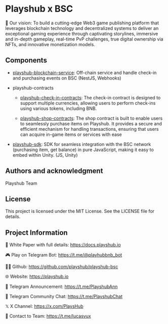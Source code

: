 # Playshub x BSC

🚀 Our vision: To build a cutting-edge Web3 game publishing platform that leverages blockchain technology and decentralized systems to deliver an exceptional gaming experience through captivating storylines, immersive and in-depth gameplay, real-time PvP challenges, true digital ownership via NFTs, and innovative monetization models.

## Components

- [playshub-blockchain-service](./playshub-blockchain-service/README.md): Off-chain service and handle check-in and purchasing events on BSC (NestJS, Webhooks)
- playshub-contracts

  - [playshub-check-in-contracts](./playshub-contracts/playshub-check-in-contracts/README.md): The check-in contract is designed to support multiple currencies, allowing users to perform check-ins using various tokens, including BNB.

  - [playshub-shop-contracts](./playshub-contracts/playshub-shop-contracts/README.md): The shop contract is built to enable users to seamlessly purchase items on Playshub. It provides a secure and efficient mechanism for handling transactions, ensuring that users can acquire in-game items or services with ease

- [playshub-sdk](./playshub-sdk/README.md): SDK for seamless integration with the BSC network (purchasing item, get balance) in pure JavaScript, making it easy to embed within Unity. (JS, Unity)

## Authors and acknowledgment

Playshub Team

## License

This project is licensed under the MIT License. See the LICENSE file for details.

## Project Information

📝 White Paper with full details: https://docs.playshub.io

🎮 Play on Telegram Bot: https://t.me/@playhubbnb_bot

👨‍💻 Github: https://github.com/playshub/playshub-bsc

🌐 Website: https://playshub.io

📢 Telegram Announcement: https://t.me/PlayshubAnn

💬 Telegram Community Chat: https://t.me/PlayshubChat

𝕏 X Channel: https://x.com/PlaysHub

📩 Contact to Team: https://t.me/lucasvux
